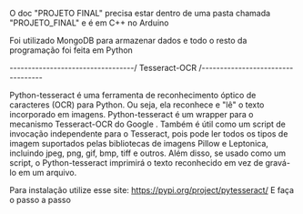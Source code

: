 O doc "PROJETO FINAL" precisa estar dentro de uma pasta chamada "PROJETO_FINAL" e é em C++ no Arduino

Foi utilizado MongoDB para armazenar dados e todo o resto da programação foi feita em Python

----------------------------------/ Tesseract-OCR /---------------------------------- 

Python-tesseract é uma ferramenta de reconhecimento óptico de caracteres (OCR) para Python. Ou seja, ela reconhece e "lê" o texto incorporado em imagens.
Python-tesseract é um wrapper para o mecanismo Tesseract-OCR do Google . Também é útil como um script de invocação independente para o Tesseract, pois pode ler 
todos os tipos de imagem suportados pelas bibliotecas de imagens Pillow e Leptonica, incluindo jpeg, png, gif, bmp, tiff e outros. Além disso, se usado como um script,
o Python-tesseract imprimirá o texto reconhecido em vez de gravá-lo em um arquivo.

Para instalação utilize esse site: https://pypi.org/project/pytesseract/
E faça o passo a passo 
